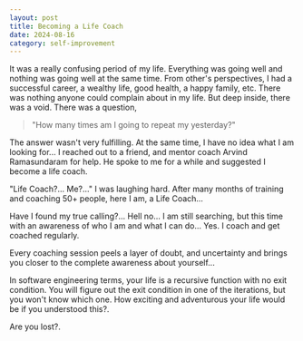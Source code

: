 ```yaml
---
layout: post
title: Becoming a Life Coach
date: 2024-08-16
category: self-improvement
---
```


It was a really confusing period of my life. Everything was going well and nothing was going well at the same time. From other's perspectives, I had a successful career, a wealthy life, good health, a happy family, etc. There was nothing anyone could complain about in my life. But deep inside, there was a void. There was a question,

> "How many times am I going to repeat my yesterday?"

The answer wasn't very fulfilling. At the same time, I have no idea what I am looking for... I reached out to a friend, and mentor coach Arvind Ramasundaram for help. He spoke to me for a while and suggested I become a life coach.

"Life Coach?... Me?..." I was laughing hard. After many months of training and coaching 50+ people, here I am, a Life Coach...

Have I found my true calling?... Hell no... I am still searching, but this time with an awareness of who I am and what I can do... Yes. I coach and get coached regularly.

Every coaching session peels a layer of doubt, and uncertainty and brings you closer to the complete awareness about yourself...

In software engineering terms, your life is a recursive function with no exit condition. You will figure out the exit condition in one of the iterations, but you won't know which one. How exciting and adventurous your life would be if you understood this?.

Are you lost?.
